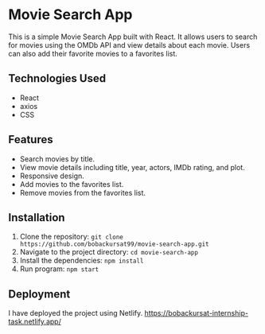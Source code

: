 # Movie Search App

This is a simple Movie Search App built with React. It allows users to search for movies using the OMDb API and view details about each movie. Users can also add their favorite movies to a favorites list.

## Technologies Used

- React
- axios
- CSS

## Features

- Search movies by title.
- View movie details including title, year, actors, IMDb rating, and plot.
- Responsive design.
- Add movies to the favorites list.
- Remove movies from the favorites list.

## Installation

1. Clone the repository: `git clone https://github.com/bobackursat99/movie-search-app.git`
2. Navigate to the project directory: `cd movie-search-app`
3. Install the dependencies: `npm install`
4. Run program: `npm start`

## Deployment

I have deployed the project using Netlify.
https://bobackursat-internship-task.netlify.app/
